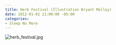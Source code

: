```yaml
---
title: Herb Festival (Illustration Bryant Molloy)
date: 2012-01-01 21:00:00 -05:00
categories:
- Sleep No More
---
```


![herb_festival.jpg](/uploads/herb_festival.jpg)